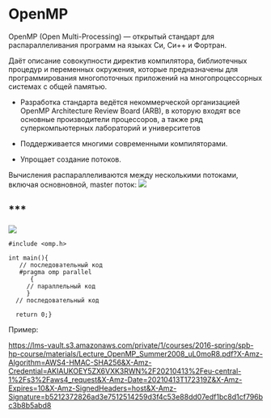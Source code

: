 # OpenMP

OpenMP (Open Multi-Processing) — открытый стандарт для распараллеливания программ на языках Си, Си++ и Фортран.

Даёт описание совокупности директив компилятора, библиотечных процедур и переменных окружения, которые предназначены для программирования многопоточных приложений на многопроцессорных системах с общей памятью.

- Разработка стандарта ведётся некоммерческой организацией OpenMP Architecture Review Board (ARB), в которую входят все основные производители процессоров, а также ряд суперкомпьютерных лабораторий и университетов

- Поддерживается многими современными компиляторами.

- Упрощает создание потоков.

Вычисления распараллеливаются между несколькими потоками, включая основновной, master поток:
![](https://upload.wikimedia.org/wikipedia/commons/thumb/f/f1/Fork_join.svg/1280px-Fork_join.svg.png)


## ***

![](https://upload.wikimedia.org/wikipedia/commons/thumb/9/9b/OpenMP_language_extensions.svg/1280px-OpenMP_language_extensions.svg.png)


```
#include <omp.h>

int main(){
   // последовательный код
   #pragma omp parallel
      {
     // параллельный код
     }
  // последовательный код

  return 0;}
```

Пример: 


https://lms-vault.s3.amazonaws.com/private/1/courses/2016-spring/spb-hp-course/materials/Lecture_OpenMP_Summer2008_uL0moR8.pdf?X-Amz-Algorithm=AWS4-HMAC-SHA256&X-Amz-Credential=AKIAUKOEY5ZX6VXK3RWN%2F20210413%2Feu-central-1%2Fs3%2Faws4_request&X-Amz-Date=20210413T172319Z&X-Amz-Expires=10&X-Amz-SignedHeaders=host&X-Amz-Signature=b5212372826ad3e7512514259d3f4c53e88dd07edf1bc8d1cf796bc3b8b5abd8
